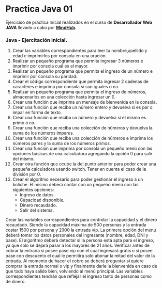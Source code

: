 # Practica Java 01
 

Ejerciciso de practica Inicial realizados en el curso de **Desarrollador Web JAVA**  llevado a cabo por **[MindHub](https://mindhubweb.com "https://mindhubweb.com").** 

 ### Java - Ejercitación inicial.

1. Crear las variables correspondientes para leer tu nombre,apellido y edad e imprimirlos por consola en una oración.
2. Realizar un pequeño programa que permita ingresar 3 números e imprimir por consola cuál es el mayor.
3. Realizar un pequeño programa que permita el ingreso de un número e imprimir por consola su paridad.
4. Crear el código correspondiente que permita ingresar 2 cadenas de caracteres e imprima por consola si son iguales o no.
5. Realizar un pequeño programa que permita el ingreso de números, almacenarlos en una colección hasta ingresar un 0.
6. Crear una función que imprima un mensaje de bienvenida en la consola.
7. Crear una función que reciba un número entero y devuelva si es par o impar en forma de texto.
8. Crear una función que reciba un número y devuelva si el mismo es primo o no.
9. Crear una función que reciba una colección de números y devuelva la suma de los números impares.
10. Crear una función que reciba una colección de números e imprima los números pares y la suma de los números primos.
11. Crear una función que imprima por consola un pequeño menú con las opciones básicas de una calculadora agregando la opción 0 para salir del mismo.
12. Crear otra función que ocupe la del punto anterior para poder crear una pequeña calculadora usando switch. Tener en cuenta el caso de la división por 0.
13. Crear el algoritmo necesario para poder gestionar el ingreso a un boliche. El mismo deberá contar con un pequeño menú con las siguientes opciones:
    - Ingreso de datos.
    - Capacidad disponible.
    - Dinero recaudado.
    - Salir del sistema.
      
Crear las variables correspondientes para controlar la capacidad y el dinero recaudado. Siendo la capacidad máxima de 500
personas y la entrada costar 1500 por persona y 2000 la entrada vip.
 La primera opción del menú deberá tomar los datos personales del ingresante (nombre, edad, DNI y pase). El algoritmo deberá detectar si la persona está apta para el ingreso, ya que solo se dejará pasar a los mayores de 21 años.
Verificar antes de cobrar la entrada si posee pase vip con el cual ingresará gratis o si posee pase con descuento el cual le
permitirá solo abonar la mitad del valor de la entrada.
Al momento de hacer el cobro se deberá preguntar si quiere comprar la entrada normal o vip y finalmente darle la bienvenida en caso de que todo haya salido bien, volviendo al menú principal. 
Las variables correspondientes tendrán que reflejar el ingreso tanto de personas como de dinero.
